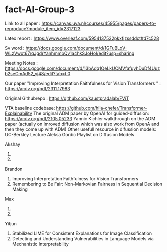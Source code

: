 # fact-AI-Group-3


Link to all paper : https://canvas.uva.nl/courses/45955/pages/papers-to-reproduce?module_item_id=2317123 

Latex report : https://www.overleaf.com/5954137532pkxfjzssddct#d7c528 

Sv word : https://docs.google.com/document/d/1GFuBLxV-WLzVwot67rqJgdrYanhmmbQv1a4hkSJoHoI/edit?usp=sharing 

Meeting Notes : https://docs.google.com/document/d/13bAdq1OeLkUCMVfafuyhDuDf4Uuzb2seCmAd52_yj48/edit?tab=t.0


Our paper "Improving Interpretation Faithfulness for Vision Transformers " : https://arxiv.org/pdf/2311.17983

Original Githubrepo : https://github.com/kaustpradalab/FViT

VTA baseline codebase: https://github.com/hila-chefer/Transformer-Explainability
The original ADM paper by OpenAI for guided-diffusion: https://arxiv.org/pdf/2105.05233
Yannic Kichler walkthrough on the ADM paper (actually on Imroved diffusion which was also work from OpenA and then they come up with ADM)
Other usefull resource in difussion models:
UC-Berkley Lecture
Aleksa Gordic Playlist on Diffusion Models


Akshay 

1. 
2. 

Brandon 

1. Improving Interpretation Faithfulness for Vision Transformers 
2. Remembering to Be Fair: Non-Markovian Fairness in Sequential Decision Making

Max

1.
2.

Yitjun

1. Stabilized LIME for Consistent Explanations for Image Classification
2. Detecting and Understanding Vulnerabilities in Language Models via Mechanistic Interpretability
